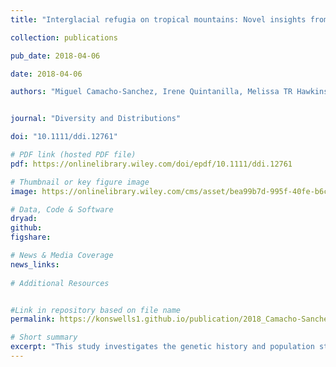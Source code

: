```yaml
---
title: "Interglacial refugia on tropical mountains: Novel insights from the summit rat (Rattus baluensis), a Borneo mountain endemic"

collection: publications

pub_date: 2018-04-06

date: 2018-04-06 

authors: "Miguel Camacho‐Sanchez, Irene Quintanilla, Melissa TR Hawkins, Fred YY Tuh, **Konstans Wells**, Jesus E Maldonado, Jennifer A Leonard"


journal: "Diversity and Distributions"

doi: "10.1111/ddi.12761"

# PDF link (hosted PDF file)
pdf: https://onlinelibrary.wiley.com/doi/epdf/10.1111/ddi.12761

# Thumbnail or key figure image
image: https://onlinelibrary.wiley.com/cms/asset/bea99b7d-995f-40fe-b6cf-3eb66ffaa893/ddi12761-fig-0001-m.png

# Data, Code & Software
dryad: 
github:
figshare:

# News & Media Coverage
news_links:
     
# Additional Resources


#Link in repository based on file name
permalink: https://konswells1.github.io/publication/2018_Camacho‐Sanchez_DiversityDistrib

# Short summary
excerpt: "This study investigates the genetic history and population structure of the summit rat (Rattus baluensis), a montane species endemic to two isolated peaks in Borneo. Genomic analyses reveal that populations on Mt. Kinabalu and Mt. Tambuyukon were once connected but became fragmented following the Holocene retreat of upland forests after the Last Glacial Maximum. These results highlight how climate-driven elevational shifts have shaped biodiversity in tropical mountain refugia. With ongoing warming, suitable habitat is predicted to vanish from Mt. Tambuyukon, posing extinction risk, while Mt. Kinabalu may continue to serve as a critical refuge—emphasizing the conservation importance of high-elevation tropical ecosystems under future climate scenarios."
---
```

